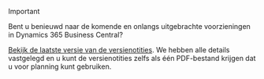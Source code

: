 > [!IMPORTANT]
>
> Bent u benieuwd naar de komende en onlangs uitgebrachte voorzieningen in Dynamics 365 Business Central?
>
> [Bekijk de laatste versie van de versienotities](https://docs.microsoft.com/en-us/business-applications-release-notes/october18/dynamics365-business-central/). We hebben alle details vastgelegd en u kunt de versienotities zelfs als één PDF-bestand krijgen dat u voor planning kunt gebruiken.  

